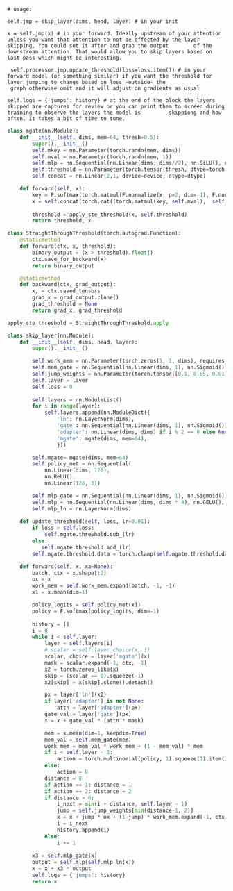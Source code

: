 

    
    # usage:
    
    self.jmp = skip_layer(dims, head, layer) # in your init
    
    x = self.jmp(x) # in your forward. Ideally upstream of your attention unless you want that attention to not be effected by the layer skipping. You could set it after and grab the output        of the downstream attention. That would allow you to skip layers based on last pass which might be interesting. 
    
     self.processor.jmp.update_threshold(loss=loss.item()) # in your forward model (or something similar) if you want the threshold for layer jumping to change based on loss -outside- the 
     graph otherwise omit and it will adjust on gradients as usual

    self.logs = {'jumps': history} # at the end of the block the layers skipped are captures for review or you can print them to screen during training to observe the layers the model is         skippiong and how often. It takes a bit of time to tune.
    
```python
class mgate(nn.Module):
    def __init__(self, dims, mem=64, thresh=0.5):
        super().__init__()
        self.mkey = nn.Parameter(torch.randn(mem, dims))
        self.mval = nn.Parameter(torch.randn(mem, 1))
        self.mlp = nn.Sequential(nn.Linear(dims, dims//2), nn.SiLU(), nn.Linear(dims//2, 1))
        self.threshold = nn.Parameter(torch.tensor(thresh, dtype=torch.float32), requires_grad=False)
        self.concat = nn.Linear(2,1, device=device, dtype=dtype)

    def forward(self, x):
        key = F.softmax(torch.matmul(F.normalize(x, p=2, dim=-1), F.normalize(self.mkey, p=2, dim=-1).transpose(0, 1)) / math.sqrt(x.shape[-1]), dim=-1)
        x = self.concat(torch.cat((torch.matmul(key, self.mval),  self.mlp(x)), dim=-1))
       
        threshold = apply_ste_threshold(x, self.threshold)
        return threshold, x

class StraightThroughThreshold(torch.autograd.Function):
    @staticmethod
    def forward(ctx, x, threshold):
        binary_output = (x > threshold).float()
        ctx.save_for_backward(x)
        return binary_output

    @staticmethod
    def backward(ctx, grad_output):
        x, = ctx.saved_tensors
        grad_x = grad_output.clone()
        grad_threshold = None
        return grad_x, grad_threshold

apply_ste_threshold = StraightThroughThreshold.apply

class skip_layer(nn.Module):
    def __init__(self, dims, head, layer):
        super().__init__()

        self.work_mem = nn.Parameter(torch.zeros(1, 1, dims), requires_grad=True)
        self.mem_gate = nn.Sequential(nn.Linear(dims, 1), nn.Sigmoid())
        self.jump_weights = nn.Parameter(torch.tensor([0.1, 0.05, 0.01]), requires_grad=True)
        self.layer = layer
        self.loss = 0
  
        self.layers = nn.ModuleList()
        for i in range(layer):
            self.layers.append(nn.ModuleDict({
                'ln': nn.LayerNorm(dims),
                'gate': nn.Sequential(nn.Linear(dims, 1), nn.Sigmoid()),
                'adapter': nn.Linear(dims, dims) if i % 2 == 0 else None,
                'mgate': mgate(dims, mem=64),
                }))

        self.mgate= mgate(dims, mem=64)
        self.policy_net = nn.Sequential(
            nn.Linear(dims, 128),
            nn.ReLU(),
            nn.Linear(128, 3))

        self.mlp_gate = nn.Sequential(nn.Linear(dims, 1), nn.Sigmoid())
        self.mlp = nn.Sequential(nn.Linear(dims, dims * 4), nn.GELU(), nn.Linear(dims * 4, dims))
        self.mlp_ln = nn.LayerNorm(dims)
 
    def update_threshold(self, loss, lr=0.01):
        if loss > self.loss:
            self.mgate.threshold.sub_(lr)
        else:
           self.mgate.threshold.add_(lr)
        self.mgate.threshold.data = torch.clamp(self.mgate.threshold.data, 0.0, 1.0)

    def forward(self, x, xa=None): 
        batch, ctx = x.shape[:2]
        ox = x
        work_mem = self.work_mem.expand(batch, -1, -1)
        x1 = x.mean(dim=1)

        policy_logits = self.policy_net(x1)
        policy = F.softmax(policy_logits, dim=-1)
        
        history = []
        i = 0
        while i < self.layer:
            layer = self.layers[i]
            # scalar = self.layer_choice(x, i)
            scalar, choice = layer['mgate'](x)
            mask = scalar.expand(-1, ctx, -1) 
            x2 = torch.zeros_like(x)
            skip = (scalar == 0).squeeze(-1)
            x2[skip] = x[skip].clone().detach() 

            px = layer['ln'](x2)  
            if layer['adapter'] is not None:
                attn = layer['adapter'](px)
            gate_val = layer['gate'](px)
            x = x + gate_val * (attn * mask)

            mem = x.mean(dim=1, keepdim=True)
            mem_val = self.mem_gate(mem)
            work_mem = mem_val * work_mem + (1 - mem_val) * mem
            if i < self.layer - 1:
                action = torch.multinomial(policy, 1).squeeze(1).item()
            else:
                action = 0
            distance = 0
            if action == 1: distance = 1
            if action == 2: distance = 2
            if distance > 0:
                i_next = min(i + distance, self.layer - 1)
                jump = self.jump_weights[min(distance-1, 2)]               
                x = x + jump * ox + (1-jump) * work_mem.expand(-1, ctx, -1)
                i = i_next
                history.append(i)
            else:
                i += 1
        
        x3 = self.mlp_gate(x)
        output = self.mlp(self.mlp_ln(x))
        x = x + x3 * output
        self.logs = {'jumps': history}
        return x
```

